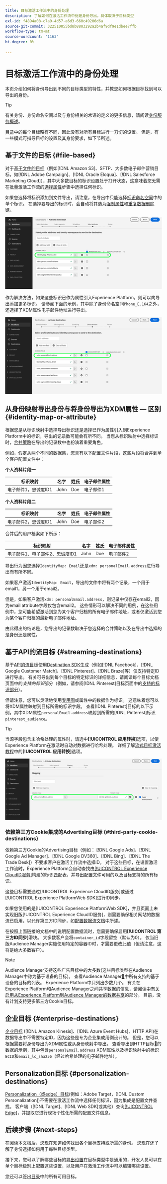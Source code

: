 ```yaml
---
title: 目标激活工作流中的身份处理
description: 了解如何在激活工作流中处理身份导出，具体取决于目标类型
exl-id: f4894a08-c7a9-4d57-a6d3-660c49206d6a
source-git-commit: 322510055bd8b8803292a2b4af9df9e1dbee7ffb
workflow-type: tm+mt
source-wordcount: '1163'
ht-degree: 0%

---
```


# 目标激活工作流中的身份处理

本页介绍如何将身份导出到不同的目标类型的特性，并教您如何根据目标找到可以导出的身份。

>[!TIP]
>
> 有关身份、身份命名空间以及与身份相关的术语的定义的更多信息，请阅读[身份服务概述](/help/identity-service/home.md)。

[目录](/help/destinations/catalog/overview.md)中的每个目标略有不同，因此没有对所有目标进行一刀切的设置。 但是，有一些模式可指导目标的设置及其身份要求，如下节所述。

## 基于文件的目标 {#file-based}

对于[基于文件的目标](/help/destinations/destination-types.md#file-based)（例如[!DNL Amazon S3]、SFTP、大多数电子邮件营销目标，如[!DNL Adobe Campaign]、[!DNL Oracle Eloqua]、[!DNL Salesforce Marketing Cloud]），其中大多数目标的标识设置处于打开状态，这意味着您无需在批量激活工作流的[选择属性](/help/destinations/ui/activate-batch-profile-destinations.md#select-attributes)步骤中选择任何标识。

如果您选择将标识添加到文件导出，请注意，在导出中只能选择[标识命名空间](/help/identity-service/features/identity-graph-viewer.md#access-identity-graph-viewer)中的单个标识。 在选择要导出的标识时，会自动将其选为[强制属性](/help/destinations/ui/activate-batch-profile-destinations.md#mandatory-attributes)和[重复数据删除键](/help/destinations/ui/activate-batch-profile-destinations.md#deduplication-keys)。

![选为必需属性和重复数据删除键的标识。](/help/destinations/assets/how-destinations-work/selected-identity.png)

作为解决方法，如果这些标识已作为属性引入Experience Platform，则可以向导出添加更多标识。 请参阅下面的示例，其中除了身份命名空间`Phone_E.164`之外，还选择了XDM属性电子邮件地址进行导出。

![为导出选择的电子邮件地址属性示例。](/help/destinations/assets/how-destinations-work/email-selected.png)

## 从身份映射导出身份与将身份导出为XDM属性 — 区别 {#identity-map-or-attribute}

根据您是从标识映射中选择导出标识还是选择已作为属性引入到Experience Platform中的标识，导出的记录数可能会有所不同。 当您从标识映射中选择标识时，[合并策略](/help/profile/merge-policies/overview.md)在导出的记录数中也扮演着重要角色。

例如，假定从两个不同的数据集，您具有以下配置文件片段，这些片段将合并到单个客户配置文件中：

**个人资料片段一**

| 标识映射 | 名字 | 姓氏 | 电子邮件属性 |
|---------|----------|---------|--------|
| 电子邮件1，忠诚度ID1 | John | Doe | 电子邮件1 |


**个人资料片段二**

| 标识映射 | 名字 | 姓氏 | 电子邮件属性 |
|---------|----------|---------|--------|
| 电子邮件2，忠诚度ID1 | John | Doe | 电子邮件2 |

合并后的用户档案如下所示：

| 标识映射 | 名字 | 姓氏 | 电子邮件属性 |
|---------|----------|---------|--------|
| 电子邮件1、电子邮件2、忠诚度ID1 | John | Doe | 电子邮件2 |

导出行为因您选择`IdentityMap: Email`还是`xdm: personalEmail.address`进行导出而有所不同。

如果客户激活`IdentityMap: Email`，导出的文件中将有两个记录，一个用于email1，另一个用于email2。

但是，如果客户激活`xdm: personalEmail.address`，则记录中仅存在email2，因为email attribute字段仅包含email2。 这些情形可以解决不同的用例，在这些用例中，您可能希望激活到您为某个客户归档的所有电子邮件地址，或者仅激活到您为某个客户归档的最新电子邮件地址。

由此得出的结论是，您导出的记录数取决于您选择的合并策略以及在导出中选择的是身份还是属性。

## 基于API的流目标 {#streaming-destinations}

基于[API的流目标](/help/destinations/destination-types.md#streaming-destination)使用[Destination SDK](/help/destinations/destination-sdk/overview.md)生成（例如[!DNL Facebook]、[!DNL Google Customer Match]、[!DNL Pinterest]、[!DNL Braze]等）仅支持特定ID进行导出。 有关可导出到每个目标的特定标识的详细信息，请阅读每个目标文档页面中的&#x200B;*支持的标识*&#x200B;部分（例如，请参阅[!DNL Pinterest]目标页面中的[支持的标识部分](/help/destinations/catalog/advertising/pinterest.md)）。

但请注意，您可以灵活地使用[专用图](/help/profile/merge-policies/overview.md#id-stitching)或属性中的数据作为标识。 这意味着您可以将XDM属性映射到目标所需的标识字段。 查看[!DNL Pinterest]目标的以下示例，其中XDM属性`personalEmail.address`映射到所需的[!DNL Pinterest]标识`pinterest_audience`。

>[!TIP]
>
>当源字段包含未哈希处理的属性时，请选中&#x200B;**[!UICONTROL 应用转换]**&#x200B;选项，以使Experience Platform在激活时自动对数据进行哈希处理。 详细了解[流式目标激活教程](/help/destinations/ui/activate-segment-streaming-destinations.md#apply-transformation)中的&#x200B;**[!UICONTROL 应用转换]**&#x200B;选项。

![映射到Pinterest目标的标识字段的电子邮件地址属性示例。](/help/destinations/assets/how-destinations-work/email-mapped-to-identity.png)

### 依赖第三方Cookie集成的Advertising目标 {#third-party-cookie-destinations}

依赖第三方Cookie的Advertising目标（例如： [!DNL Google Ads]、[!DNL Google Ad Manager]、[!DNL Google DV360]、[!DNL Bing]、[!DNL The Trade Desk]）不要求客户在激活工作流中选择ID。 对于这些目标，在设置激活工作流时，Experience Platform会自动查找由[[!UICONTROL Experience CloudID服务]](https://experienceleague.adobe.com/docs/id-service/using/intro/overview.html?lang=zh-Hans)构建的标识匹配表，并导出配置文件可用的以及目标支持的所有标识。

这些目标需要通过[!UICONTROL Experience CloudID服务]或通过[!UICONTROL Experience PlatformWeb SDK]进行ID同步。

如果您使用的是[!UICONTROL Experience PlatformWeb SDK]，并且页面上未实现旧版[!UICONTROL Experience CloudID服务]，则需要确保相关网站的数据流已启用，以允许第三方ID同步，如[配置数据流文档](/help/datastreams/configure.md#create)中所述。

在按照上面链接的文档中的说明配置数据流时，您需要确保启用&#x200B;**[!UICONTROL 第三方ID同步]**&#x200B;滑块。 大多数客户会将`container_id`字段留空（默认为0）。 仅当旧版Audience Manager实施使用特定的容器ID时，才需要更改此值（但请注意，这将是绝大多数客户）。

>[!NOTE]
>
>Audience Manager支持这些广告目标中的大多数(这些目标类型在Audience Manager中称为基于设备的目标)。 查看Audience Manager[&#128279;](https://experienceleague.adobe.com/docs/audience-manager/user-guide/features/destinations/device-based/device-based-destinations-list.html)中所有支持的基于设备的目标的列表。 Experience Platform中只列出少数几个。 有关在Experience Platform和Audience Manager之间共享数据的信息，请阅读[中有关启用从Experience Platform到Audience Manager的数据共享](https://experienceleague.adobe.com/docs/audience-manager/user-guide/implementation-integration-guides/integration-experience-platform/aam-aep-audience-sharing.html#enable-aep-to-aam-data)的部分。 目前，没有计划支持更多第三方Cookie目标。

## 企业目标 {#enterprise-destinations}

[企业目标](/help/destinations/destination-types.md#advanced-enterprise-destinations) ([!DNL Amazon Kinesis]、[!DNL Azure Event Hubs]、HTTP API)在数据导出中不需要特定ID，因为这些是专为企业集成用例设计的。 但是，您可以根据需要将身份导出为XDM属性或从身份映射中导出。 查看导出到HTTP目标[&#128279;](/help/destinations/catalog/streaming/http-destination.md#exported-data)的数据的示例，其中包含`personalEmail.address` XDM属性以及标识映射中的标识`ECID`和`email_lc_sha256`（经过哈希处理的电子邮件地址）。

## Personalization目标 {#personalization-destinations}

[Personalization（或edge）目标](/help/destinations/destination-types.md#edge-personalization-destinations)(例如：Adobe Target，[!DNL Custom Personalization])不需要在激活工作流中选择任何标识，因为集成是配置文件查找。 客户端（[!DNL Target]、[!DNL Web SDK]或其他）查询[[!UICONTROL Edge]](/help/collection/home.md#edge)，并提取它进行现场个性化所需的配置文件信息。

<!--
![Table with all supported identities](/help/destinations/assets/how-destinations-work/identities-table.png)

-->

## 后续步骤 {#next-steps}

在阅读本文档后，您现在知道如何找出各个目标支持或所需的身份。 您现在还了解了身份选择如何用于每种目标类型。

接下来，您可以了解哪些目标的[导出设置](/help/destinations/how-destinations-work/destinations-configurations.md)在目标类型中是通用的，开发人员可以在单个目标级别上配置这些设置，以及用户在激活工作流中可以编辑哪些设置。

您还可以签出[目录](/help/destinations/catalog/overview.md)中的所有可用目标。
